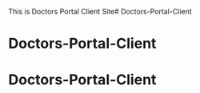 This is Doctors Portal Client Site# Doctors-Portal-Client
# Doctors-Portal-Client
# Doctors-Portal-Client
